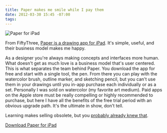 ```yaml
---
title: Paper makes me smile while I pay them
date: 2012-03-30 15:45 -07:00
tags:
---
```


![Paper for iPad](http://f.cl.ly/items/1w2H31173o471R3m2E0o/mza_6693426418653452101.jpeg)

From FiftyThree, [Paper is a drawing app for iPad](http://fiftythree.com/paper). It's simple, useful, and their business model makes me happy.

As a designer you're always making concepts and interfaces more human. What doesn't get as much love is a business model that's user centered.  This is what separates the team behind Paper. You download the app for free and start with a single tool, the pen. From there you can play with the watercolor brush, outline marker, and sketching pencil, but you can't use them in your drawings until you in-app purchase each individually or as a set. Personally I was sold on watercolor (my favorite art medium). Paid apps on the Apple store must be really compelling or highly recommended to purchase, but here I have all the benefits of the free trial period with an obvious upgrade path. It's the ultimate in show, don't tell.

Learning makes selling obsolete, but you [probably already knew that](http://headrush.typepad.com/).

[Download Paper for iPad](http://itunes.apple.com/us/app/paper-by-fiftythree/id506003812)
